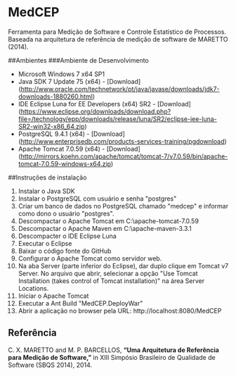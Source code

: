 # MedCEP
Ferramenta para Medição de Software e Controle Estatístico de Processos. 
<br/>Baseada na arquitetura de referência de medição de software de MARETTO (2014).

##Ambientes
###Ambiente de Desenvolvimento

- Microsoft Windows 7 x64 SP1
- Java SDK 7 Update 75 (x64) - [Download] (http://www.oracle.com/technetwork/pt/java/javase/downloads/jdk7-downloads-1880260.html)
- IDE Eclipse Luna for EE Developers (x64) SR2 - [Download] (https://www.eclipse.org/downloads/download.php?file=/technology/epp/downloads/release/luna/SR2/eclipse-jee-luna-SR2-win32-x86_64.zip)
- PostgreSQL 9.4.1 (x64) - [Download] (http://www.enterprisedb.com/products-services-training/pgdownload)
- Apache Tomcat 7.0.59 (x64) - [Download] (http://mirrors.koehn.com/apache/tomcat/tomcat-7/v7.0.59/bin/apache-tomcat-7.0.59-windows-x64.zip)

##Instruções de instalação
1. Instalar o Java SDK
2. Instalar o PostgreSQL com usuário e senha "postgres"
2. Criar um banco de dados no PostgreSQL chamado "medcep" e informar como dono o usuário "postgres".
2. Descompactar o Apache Tomcat em C:\apache-tomcat-7.0.59
3. Descompactar o Apache Maven em C:\apache-maven-3.3.1
3. Descompacter o IDE Eclipse Luna
4. Executar o Eclipse
5. Baixar o código fonte do GitHub
6. Configurar o Apache Tomcat como servidor web. 
7. Na aba Server (parte inferior do Eclipse), dar duplo clique em Tomcat v7 Server. No arquivo que abrir, selecionar a opção "Use Tomcat Installation (takes control of Tomcat installation)" na área Server Locations. 
8. Iniciar o Apache Tomcat
9. Executar a Ant Build "MedCEP.DeployWar"
10. Abrir a aplicação no browser pela URL: http://localhost:8080/MedCEP

## Referência
C. X. MARETTO and M. P. BARCELLOS, <b>“Uma Arquitetura de Referência para Medição de Software,”</b> in XIII Simpósio Brasileiro de Qualidade de Software (SBQS 2014), 2014.
